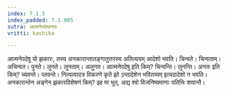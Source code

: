 ```yaml
---
index: 7.1.5
index_padded: 7.1.005
sutra: आत्मनेपदेष्वनतः
vritti: kashika

---
```

आत्मनेपदेषु यो झकारः, तस्य अनकारान्तातङ्गातुत्तरस्य अतित्ययम् आदेशो भवति। चिन्वते। चिन्वताम्। अचिन्वत। पुनते। लुनते। लुनताम्। अलुनत। आत्मनेपदेषु इति किम्? चिन्वन्ति। लुनन्ति। अनतः इति किम्? च्यवन्ते। प्लवन्ते। नित्यत्वादत्र विकरणे कृते झो ऽन्तादेशेन भवितव्यम् इत्यदादेशो न भवति। अनकारान्तेन अङ्गेन झकारविशेषणं किम्? इह मा भूत्, अद्य श्वो विजनिष्यमाणाः पतिभिः शयान्तै।